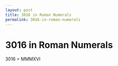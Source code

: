 ```yaml
---
layout: post
title: 3016 in Roman Numerals
permalink: 3016-in-roman-numerals
---
```


# 3016 in Roman Numerals

3016 = MMMXVI

